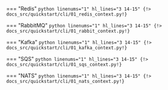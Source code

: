 === "Redis"
    ```python linenums="1" hl_lines="3 14-15"
    {!> docs_src/quickstart/cli/01_redis_context.py!}
    ```

=== "RabbitMQ"
    ```python linenums="1" hl_lines="3 14-15"
    {!> docs_src/quickstart/cli/01_rabbit_context.py!}
    ```

=== "Kafka"
    ```python linenums="1" hl_lines="3 14-15"
    {!> docs_src/quickstart/cli/01_kafka_context.py!}
    ```

=== "SQS"
    ```python linenums="1" hl_lines="3 14-15"
    {!> docs_src/quickstart/cli/01_sqs_context.py!}
    ```

=== "NATS"
    ```python linenums="1" hl_lines="3 14-15"
    {!> docs_src/quickstart/cli/01_nats_context.py!}
    ```